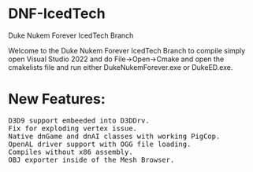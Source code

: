 # DNF-IcedTech
Duke Nukem Forever IcedTech Branch

Welcome to the Duke Nukem Forever IcedTech Branch to compile simply open Visual Studio 2022 and do File->Open->Cmake and open the cmakelists file and run either DukeNukemForever.exe or DukeED.exe.

# New Features:
<pre>
D3D9 support embeeded into D3DDrv.
Fix for exploding vertex issue.
Native dnGame and dnAI classes with working PigCop.
OpenAL driver support with OGG file loading.
Compiles without x86 assembly.
OBJ exporter inside of the Mesh Browser.
</pre>
